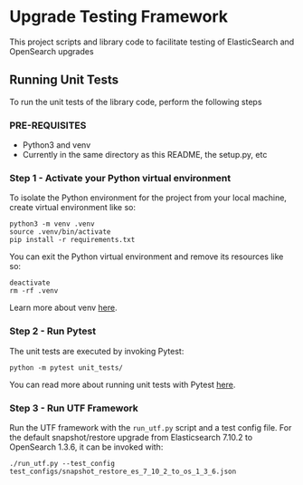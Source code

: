 # Upgrade Testing Framework

This project scripts and library code to facilitate testing of ElasticSearch and OpenSearch upgrades

## Running Unit Tests

To run the unit tests of the library code, perform the following steps

### PRE-REQUISITES

* Python3 and venv
* Currently in the same directory as this README, the setup.py, etc

### Step 1 - Activate your Python virtual environment

To isolate the Python environment for the project from your local machine, create virtual environment like so:
```
python3 -m venv .venv
source .venv/bin/activate
pip install -r requirements.txt
```

You can exit the Python virtual environment and remove its resources like so:
```
deactivate
rm -rf .venv
```

Learn more about venv [here](https://docs.python.org/3/library/venv.html).

### Step 2 - Run Pytest
The unit tests are executed by invoking Pytest:

```
python -m pytest unit_tests/
```

You can read more about running unit tests with Pytest [here](https://docs.pytest.org/en/7.2.x/how-to/usage.html).  

### Step 3 - Run UTF Framework
Run the UTF framework with the `run_utf.py` script and a test config file. For the default snapshot/restore upgrade from Elasticsearch 7.10.2 to OpenSearch 1.3.6, it can be invoked with:
```
./run_utf.py --test_config test_configs/snapshot_restore_es_7_10_2_to_os_1_3_6.json
```